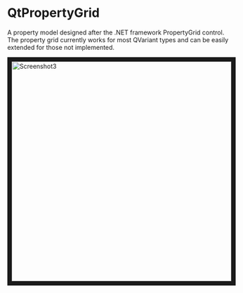 QtPropertyGrid
==============

A property model designed after the .NET framework PropertyGrid control. The property grid currently works for most QVariant types and can be easily extended for those not implemented.

<img src="https://github.com/cbuahin/QPropertyModel/raw/master/Docs/Images/pic4.png" alt="Screenshot3" width="500" border="10" />

